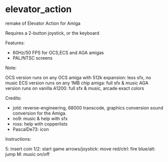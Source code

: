 # elevator_action
remake of Elevator Action for Amiga

Requires a 2-button joystick, or the keyboard

Features:

- 60Hz/50 FPS for OCS,ECS and AGA amigas
- PAL/NTSC screens

Note:

OCS version runs on any OCS amiga with 512k expansion: less sfx, no music
ECS version runs on any 1MB chip amiga: full sfx & music
AGA version runs on vanilla A1200: full sfx & music, arcade exact colors

Credits:

- jotd: reverse-engineering, 68000 transcode, graphics conversion
  sound conversion for the Amiga.
- no9: music & help with sfx
- ross: help with copperlists
- PascalDe73: icon

Instructions:

5: insert coin
1/2: start game
arrows/joystick: move
red/ctrl: fire
blue/alt: jump
M: music on/off